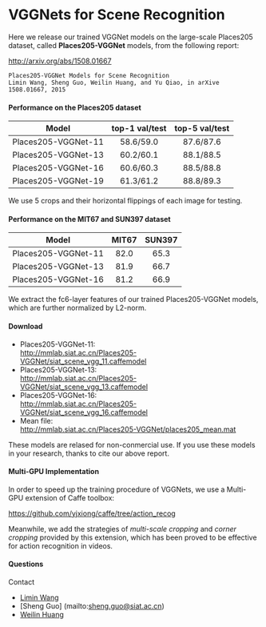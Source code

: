 # VGGNets for Scene Recognition

Here we release our trained VGGNet models on the large-scale Places205 dataset, called **Places205-VGGNet** models, from the following report:

http://arxiv.org/abs/1508.01667

    Places205-VGGNet Models for Scene Recognition
    Limin Wang, Sheng Guo, Weilin Huang, and Yu Qiao, in arXive 1508.01667, 2015
    
#### Performance on the Places205 dataset

|        Model        | top-1 val/test | top-5 val/test |
|:-------------------:|:--------------:|:--------------:|
| Places205-VGGNet-11 |    58.6/59.0   |    87.6/87.6   |
| Places205-VGGNet-13 |    60.2/60.1   |    88.1/88.5   |
| Places205-VGGNet-16 |    60.6/60.3   |    88.5/88.8   |
| Places205-VGGNet-19 |    61.3/61.2   |    88.8/89.3   |


We use 5 crops and their horizontal flippings of each image for testing.

#### Performance on the MIT67 and SUN397 dataset

|        Model        | MIT67 | SUN397 |
|:-------------------:|:-----:|:------:|
| Places205-VGGNet-11 |  82.0 |  65.3  |
| Places205-VGGNet-13 |  81.9 |  66.7  |
| Places205-VGGNet-16 |  81.2 |  66.9  |

We extract the fc6-layer features of our trained Places205-VGGNet models, which are further normalized by L2-norm.

#### Download
- Places205-VGGNet-11: <br />
  http://mmlab.siat.ac.cn/Places205-VGGNet/siat_scene_vgg_11.caffemodel
- Places205-VGGNet-13: <br />
  http://mmlab.siat.ac.cn/Places205-VGGNet/siat_scene_vgg_13.caffemodel
- Places205-VGGNet-16: <br />
  http://mmlab.siat.ac.cn/Places205-VGGNet/siat_scene_vgg_16.caffemodel
- Mean file: <br />
  http://mmlab.siat.ac.cn/Places205-VGGNet/places205_mean.mat

These models are relased for non-conmercial use. If you use these models in your research, thanks to cite our above report.

#### Multi-GPU Implementation

In order to speed up the training procedure of VGGNets, we use a Multi-GPU extension of Caffe toolbox:

https://github.com/yjxiong/caffe/tree/action_recog

Meanwhile, we add the strategies of _multi-scale cropping_ and _corner cropping_ provided by this extension, which has been proved to be effective for action recognition in videos.

#### Questions
Contact 
- [Limin Wang](http://wanglimin.github.io/)
- [Sheng Guo] (mailto:sheng.guo@siat.ac.cn)
- [Weilin Huang](http://www.wlhuang.com/)

